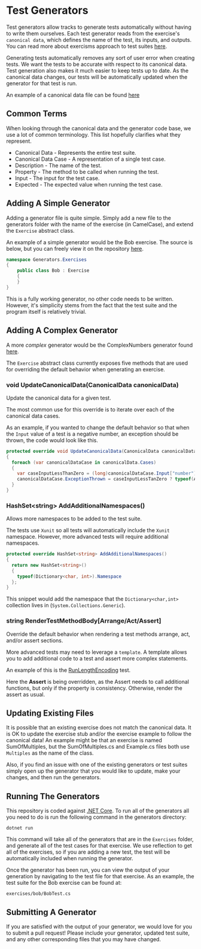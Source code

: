 # Test Generators

Test generators allow tracks to generate tests automatically without having to write them ourselves. Each test generator reads from the exercise's `canonical data`, which defines the name of the test, its inputs, and outputs. You can read more about exercisms approach to test suites [here](https://github.com/exercism/docs/blob/master/language-tracks/exercises/anatomy/test-suites.md).

Generating tests automatically removes any sort of user error when creating tests. We want the tests to be accurate with respect to its canonical data. Test generation also makes it much easier to keep tests up to date. As the canonical data changes, our tests will be automatically updated when the generator for that test is run.

An example of a canonical data file can be found [here](https://github.com/exercism/problem-specifications/blob/master/exercises/bob/canonical-data.json)


## Common Terms
When looking through the canonical data and the generator code base, we use a lot of common terminology. This list hopefully clarifies what they represent.

- Canonical Data - Represents the entire test suite.
- Canonical Data Case - A representation of a single test case.
- Description - The name of the test.
- Property - The method to be called when running the test.
- Input - The input for the test case.
- Expected - The expected value when running the test case.

## Adding A Simple Generator
Adding a generator file is quite simple. Simply add a new file to the generators folder with the name of the exercise (in CamelCase), and extend the `Exercise` abstract class.

An example of a simple generator would be the Bob exercise. The source is below, but you can freely view it on the repository [here](https://github.com/exercism/csharp/blob/master/generators/Exercises/Bob.cs).

```csharp
namespace Generators.Exercises
{
    public class Bob : Exercise
    {
    }
}
```

This is a fully working generator, no other code needs to be written. However, it's simplicity stems from the fact that the test suite and the program itself is relatively trivial.

## Adding A Complex Generator

A more *complex* generator would be the ComplexNumbers generator found [here](https://github.com/exercism/csharp/blob/master/generators/Exercises/ComplexNumbers.cs).

The `Exercise` abstract class currently exposes five methods that are used for overriding the default behavior when generating an exercise.

### void UpdateCanonicalData(CanonicalData canonicalData)
Update the canonical data for a given test. 

The most common use for this override is to iterate over each of the canonical data cases.

As an example, if you wanted to change the default behavior so that when the `Input` value of a test is a negative number, an exception should be thrown, the code would look like this.

```csharp
protected override void UpdateCanonicalData(CanonicalData canonicalData)
{
  foreach (var canonicalDataCase in canonicalData.Cases)
  {
    var caseInputLessThanZero = (long)canonicalDataCase.Input["number"] <= 0;
    canonicalDataCase.ExceptionThrown = caseInputLessTanZero ? typeof(ArgumentException) : null;
  }
}
```

### HashSet\<string\> AddAdditionalNamespaces()
Allows more namespaces to be added to the test suite. 

The tests use `Xunit` so all tests will automatically include the `Xunit` namespace. However, more advanced tests will require additional namespaces.

```csharp
protected override HashSet<string> AddAdditionalNamespaces()
{
  return new HashSet<string>()
  {
    typeof(Dictionary<char, int>).Namespace
  };
}
```

This snippet would add the namespace that the `Dictionary<char,int>` collection lives in (`System.Collections.Generic`).

### string RenderTestMethodBody[Arrange/Act/Assert]
Override the default behavior when rendering a test methods arrange, act, and/or assert sections.

More advanced tests may need to leverage a `template`. A template allows you to add additional code to a test and assert more complex statements.

An example of this is the [RunLengthEncoding](https://github.com/exercism/csharp/blob/master/generators/Exercises/RunLengthEncoding.cs) test.

Here the **Assert** is being overridden, as the Assert needs to call additional functions, but only if the property is consistency. Otherwise, render the assert as usual.

## Updating Existing Files
It is possible that an existing exercise does not match the canonical data. It is OK to update the exercise stub and/or the exercise example to follow the canonical data! An example might be that an exercise is named SumOfMultiples, but the SumOfMultiples.cs and Example.cs files both use `Multiples` as the name of the class.

Also, if you find an issue with one of the existing generators or test suites simply open up the generator that you would like to update, make your changes, and then run the generators.

## Running The Generators
This repository is coded against [.NET Core](https://www.microsoft.com/net/core). To run all of the generators all you need to do is run the following command in the generators directory:

`dotnet run`

This command will take all of the generators that are in the `Exercises` folder, and generate all of the test cases for that exercise. We use reflection to get all of the exercises, so if you are adding a new test, the test will be automatically included when running the generator.

Once the generator has been run, you can view the output of your generation by navigating to the test file for that exercise. As an example, the test suite for the Bob exercise can be found at:

`exercises/bob/BobTest.cs`

## Submitting A Generator
If you are satisfied with the output of your generator, we would love for you to submit a pull request! Please include your generator, updated test suite, and any other corresponding files that you may have changed.
